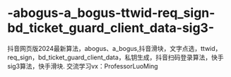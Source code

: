 # -abogus-a_bogus-ttwid-req_sign-bd_ticket_guard_client_data-sig3-
抖音网页版2024最新算法，abogus、a_bogus,抖音滑块，文字点选，ttwid，req_sign，bd_ticket_guard_client_data，私钥生成，抖音扫码登录算法，快手sig3算法，快手滑块.
交流学习vx：ProfessorLuoMing
